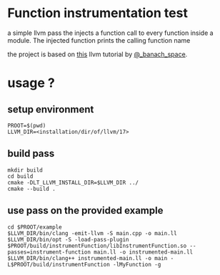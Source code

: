 # Function instrumentation test

a simple llvm pass the injects a function call to every function inside a module. The injected function prints the calling function name

the project is based on [this](https://github.com/banach-space/llvm-tutor.git) llvm tutorial by [@_banach_space](https://github.com/banach-space).


# usage ?

## setup environment

```
PROOT=$(pwd)
LLVM_DIR=<installation/dir/of/llvm/17>
```

## build pass

```
mkdir build
cd build
cmake -DLT_LLVM_INSTALL_DIR=$LLVM_DIR ../
cmake --build .
```

## use pass on the provided example

```
cd $PROOT/example
$LLVM_DIR/bin/clang -emit-llvm -S main.cpp -o main.ll
$LLVM_DIR/bin/opt -S -load-pass-plugin $PROOT/build/instrumentFunction/libInstrumentFunction.so --passes=instrument-function main.ll -o instrumented-main.ll
$LLVM_DIR/bin/clang++ instrumented-main.ll -o main -L$PROOT/build/instrumentFunction -lMyFunction -g
```